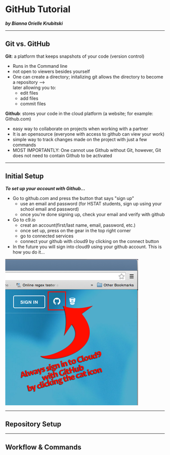# GitHub Tutorial

_**by Bianna Orielle Krubitski**_

---
## Git vs. GitHub
**Git**: a platform that keeps snapshots of your code (version control)  
* Runs in the Command line 
* not open to viewers besides yourself
* One can create a directory; initalizing git allows the directory to become a repository -->   
later allowing you to:
    * edit files
    * add files
    * commit files

**Github**: stores your code in the cloud platform (a website; for example: Github.com)
* easy way to collaborate on projects when working with a partner
* It is an opensource (everyone with access to github can view your work)
* simple way to track changes made on the project with just a few commands
* MOST IMPORTANTLY: One cannot use Github without Git, however, Git does not need to contain Github to be activated 

---
## Initial Setup
**_To set up your account with Github..._**  
* Go to github.com and press the button that says "sign up"
    * use an email and password (for HSTAT students, sign up using your school email and password)
    * once you're done signing up, check your email and verify with github
* Go to c9.io
    * creat an account(first/last name, email, password, etc.)
    * once set up, press on the gear in the top right corner
    * go to connected services
    * connect your github with cloud9 by clicking on the connect button
* In the future you will sign into cloud9 using your github account. This is how you do it...  

![ Alt if you want to sign-in to github using c9, this is where you go...](https://raw.githubusercontent.com/OperationSpark/using-c9/master/img/c9-signin-github.png)
   


---
## Repository Setup



---
## Workflow & Commands
